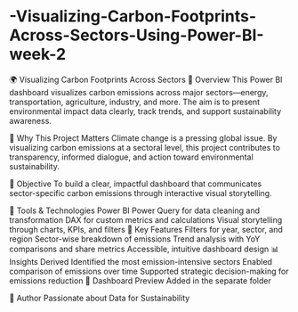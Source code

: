 # -Visualizing-Carbon-Footprints-Across-Sectors-Using-Power-BI-week-2
🌍 Visualizing Carbon Footprints Across Sectors
📌 Overview
This Power BI dashboard visualizes carbon emissions across major sectors—energy, transportation, agriculture, industry, and more. The aim is to present environmental impact data clearly, track trends, and support sustainability awareness.

🌟 Why This Project Matters
Climate change is a pressing global issue. By visualizing carbon emissions at a sectoral level, this project contributes to transparency, informed dialogue, and action toward environmental sustainability.

🎯 Objective
To build a clear, impactful dashboard that communicates sector-specific carbon emissions through interactive visual storytelling.

🧰 Tools & Technologies
Power BI
Power Query for data cleaning and transformation
DAX for custom metrics and calculations
Visual storytelling through charts, KPIs, and filters
🚀 Key Features
Filters for year, sector, and region
Sector-wise breakdown of emissions
Trend analysis with YoY comparisons and share metrics
Accessible, intuitive dashboard design
📊 Insights Derived
Identified the most emission-intensive sectors
Enabled comparison of emissions over time
Supported strategic decision-making for emissions reduction
📎 Dashboard Preview
Added in the separate folder

👤 Author
Passionate about Data for Sustainability
